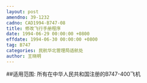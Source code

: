 ```yaml
---
layout: post
amendno: 39-1232
cadno: CAD1994-B747-08
title: 修改飞行手册程序
date: 1994-06-29 00:00:00 +0800
effdate: 1994-06-30 00:00:00 +0800
tag: B747
categories: 民航华北管理局适航处
author: 王晓明
---
```


##适用范围:
所有在中华人民共和国注册的B747-400飞机


